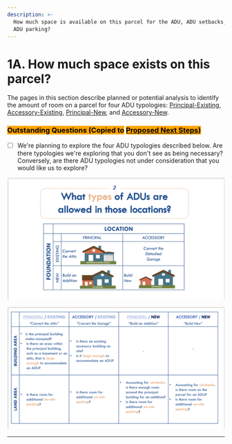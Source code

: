 ```yaml
---
description: >-
  How much space is available on this parcel for the ADU, ADU setbacks, and/or
  ADU parking?
---
```


# 1A. How much space exists on this parcel?

The pages in this section describe planned or potential analysis to identify the amount of room on a parcel for four ADU typologies: [Principal-Existing](principal-existing.md), [Accessory-Existing](accessory-existing.md), [Principal-New](principal-new.md), and [Accessory-New](accessory-new.md).&#x20;

### <mark style="background-color:orange;">Outstanding Questions (Copied to</mark> [<mark style="background-color:orange;">Proposed Next Steps</mark>](../../proposed-next-steps.md)<mark style="background-color:orange;">)</mark>

* [ ] We're planning to explore the four ADU typologies described below. Are there typologies we're exploring that you don't see as being necessary? Conversely, are there ADU typologies not under consideration that you would like us to explore?&#x20;

![From June 2021 PowerPoint](<../../../../.gitbook/assets/image (6).png>)

![From June 2021 PowerPoint](<../../../../.gitbook/assets/image (1).png>)

****
